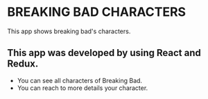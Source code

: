 # BREAKING BAD CHARACTERS

This app shows breaking bad's characters.

## This app was developed by using React and Redux.
- You can see all characters of Breaking Bad.
- You can reach to more details your character.